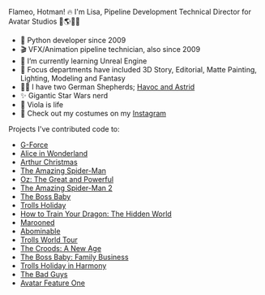 Flameo, Hotman! 🔥  I'm Lisa, Pipeline Development Technical Director for Avatar Studios 🌊🌎🔥💨

- 🐍 Python developer since 2009
- 🎬 VFX/Animation pipeline technician, also since 2009
- 🌱 I’m currently learning Unreal Engine
- 🎨 Focus departments have included 3D Story, Editorial, Matte Painting, Lighting, Modeling and Fantasy
- 🐕‍🦺 I have two German Shepherds; [Havoc and Astrid](http://www.instagram.com/derdoggens)
- ✨ Gigantic Star Wars nerd
- 🎻 Viola is life 
- 📸 Check out my costumes on my [Instagram](http://www.instagram.com/sewcorellian)

Projects I've contributed code to:
- [G-Force](https://www.imdb.com/title/tt0436339/?ref_=nm_flmg_vsl_23)
- [Alice in Wonderland](https://www.imdb.com/title/tt1014759/?ref_=nm_flmg_vsl_22)
- [Arthur Christmas](https://www.imdb.com/title/tt1430607/?ref_=nm_flmg_vsl_21)
- [The Amazing Spider-Man](https://www.imdb.com/title/tt0948470/?ref_=nm_flmg_vsl_20)
- [Oz: The Great and Powerful](https://www.imdb.com/title/tt1623205/?ref_=nm_flmg_vsl_19)
- [The Amazing Spider-Man 2](https://www.imdb.com/title/tt1872181/?ref_=nm_flmg_vsl_18)
- [The Boss Baby](https://www.imdb.com/title/tt3874544/?ref_=nm_flmg_vsl_10)
- [Trolls Holiday](https://www.imdb.com/title/tt6645614/?ref_=nm_flmg_vsl_9)
- [How to Train Your Dragon: The Hidden World](https://www.imdb.com/title/tt2386490/?ref_=nm_flmg_vsl_8)
- [Marooned](https://www.imdb.com/title/tt8865090/?ref_=nm_flmg_vsl_7)
- [Abominable](https://www.imdb.com/title/tt6324278/?ref_=nm_flmg_vsl_6)
- [Trolls World Tour](https://www.imdb.com/title/tt6587640/?ref_=nm_flmg_vsl_5)
- [The Croods: A New Age](https://www.imdb.com/title/tt2850386/?ref_=nm_flmg_vsl_4)
- [The Boss Baby: Family Business](https://www.imdb.com/title/tt6932874/?ref_=nm_flmg_vsl_3)
- [Trolls Holiday in Harmony](https://www.imdb.com/title/tt15720718/?ref_=nm_flmg_vsl_2)
- [The Bad Guys](https://www.imdb.com/title/tt8115900/?ref_=nm_flmg_vsl_1)
- [Avatar Feature One](https://www.imdb.com/title/tt18259538/?ref_=nm_flmg_unrel_1_vsl)


<!---
lcsaunders/lcsaunders is a ✨ special ✨ repository because its `README.md` (this file) appears on your GitHub profile.
You can click the Preview link to take a look at your changes.
--->
